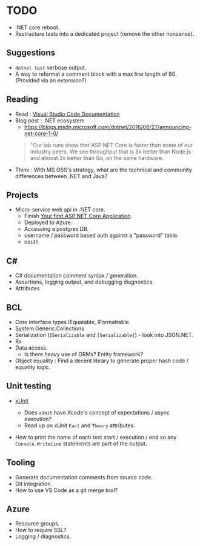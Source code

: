 # TODO

* .NET core reboot.
* Restructure tests into a dedicated project (remove the other nonsense).

## Suggestions

* `dotnet test` verbose output.
* A way to reformat a comment block with a max line length of 80. (Provided via an extension?)

## Reading

* Read : [Visual Studio Code Documentation](https://code.visualstudio.com/Docs)
* Blog post : .NET ecosystem
    * https://blogs.msdn.microsoft.com/dotnet/2016/06/27/announcing-net-core-1-0/
    > "Our lab runs show that ASP.NET Core is faster than some of our industry peers. We see throughput that is 8x better than Node.js and almost 3x better than Go, on the same hardware.
* Think : With MS OSS's strategy, what are the technical and community differences between .NET and Java?

## Projects

* Micro-service web api in .NET core.
    * Finish [Your first ASP.NET Core Application](https://docs.asp.net/en/latest/tutorials/your-first-mac-aspnet.html).
    * Deployed to Azure.
    * Accessing a postgres DB.
    * username / password based auth against a "password" table.
    * oauth

## C#

* C# documentation comment syntax / generation.
* Assertions, logging output, and debugging diagnostics.
* Attributes

## BCL

* Core interface types IEquatable, IFormattable
* System.Generic.Collections
* Serialization (`ISerializable` and `[Serializable]`) - look into JSON.NET.
* Rx
* Data access.
    * Is there heavy use of ORMs? Entity framework?
* Object equality : Find a decent library to generate proper hash code / equality logic.

## Unit testing

* [xUnit](https://xunit.github.io/)
    * Does `xUnit` have Xcode's concept of expectations / async execution?
    * Read up on xUnit `Fact` and `Theory` attributes.

* How to print the name of each test start / execution / end so any `Console.WriteLine` statements are part of the output.

## Tooling

* Generate documentation comments from source code.
* Git integration.
* How to use VS Code as a git merge tool?

## Azure

* Resource groups.
* How to require SSL?
* Logging / diagnostics.
